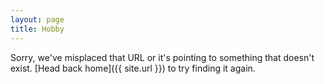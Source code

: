 ```yaml
---
layout: page
title: Hobby
---
```


Sorry, we've misplaced that URL or it's pointing to something that doesn't exist. [Head back home]({{ site.url }}) to try finding it again.
